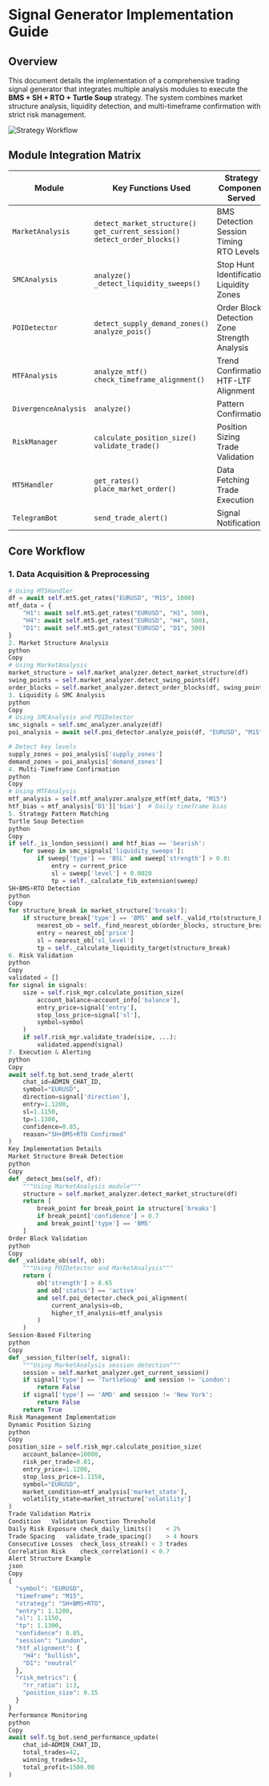 # Signal Generator Implementation Guide

## Overview
This document details the implementation of a comprehensive trading signal generator that integrates multiple analysis modules to execute the **BMS + SH + RTO + Turtle Soup** strategy. The system combines market structure analysis, liquidity detection, and multi-timeframe confirmation with strict risk management.

![Strategy Workflow](https://via.placeholder.com/800x400.png?text=Strategy+Workflow+Diagram)

## Module Integration Matrix

| Module               | Key Functions Used                          | Strategy Component Served       |
|----------------------|---------------------------------------------|----------------------------------|
| `MarketAnalysis`     | `detect_market_structure()`<br>`get_current_session()`<br>`detect_order_blocks()` | BMS Detection<br>Session Timing<br>RTO Levels |
| `SMCAnalysis`        | `analyze()`<br>`_detect_liquidity_sweeps()` | Stop Hunt Identification<br>Liquidity Zones |
| `POIDetector`        | `detect_supply_demand_zones()`<br>`analyze_pois()` | Order Block Detection<br>Zone Strength Analysis |
| `MTFAnalysis`        | `analyze_mtf()`<br>`check_timeframe_alignment()` | Trend Confirmation<br>HTF-LTF Alignment |
| `DivergenceAnalysis` | `analyze()`                                 | Pattern Confirmation            |
| `RiskManager`        | `calculate_position_size()`<br>`validate_trade()` | Position Sizing<br>Trade Validation |
| `MT5Handler`         | `get_rates()`<br>`place_market_order()`     | Data Fetching<br>Trade Execution |
| `TelegramBot`        | `send_trade_alert()`                        | Signal Notifications            |

## Core Workflow

### 1. Data Acquisition & Preprocessing
```python
# Using MT5Handler
df = await self.mt5.get_rates("EURUSD", "M15", 1000)
mtf_data = {
    "H1": await self.mt5.get_rates("EURUSD", "H1", 500),
    "H4": await self.mt5.get_rates("EURUSD", "H4", 500),
    "D1": await self.mt5.get_rates("EURUSD", "D1", 500)
}
2. Market Structure Analysis
python
Copy
# Using MarketAnalysis
market_structure = self.market_analyzer.detect_market_structure(df)
swing_points = self.market_analyzer.detect_swing_points(df)
order_blocks = self.market_analyzer.detect_order_blocks(df, swing_points)
3. Liquidity & SMC Analysis
python
Copy
# Using SMCAnalysis and POIDetector
smc_signals = self.smc_analyzer.analyze(df)
poi_analysis = await self.poi_detector.analyze_pois(df, "EURUSD", "M15")

# Detect key levels
supply_zones = poi_analysis['supply_zones']
demand_zones = poi_analysis['demand_zones']
4. Multi-Timeframe Confirmation
python
Copy
# Using MTFAnalysis
mtf_analysis = self.mtf_analyzer.analyze_mtf(mtf_data, "M15")
htf_bias = mtf_analysis['D1']['bias']  # Daily timeframe bias
5. Strategy Pattern Matching
Turtle Soup Detection
python
Copy
if self._is_london_session() and htf_bias == 'bearish':
    for sweep in smc_signals['liquidity_sweeps']:
        if sweep['type'] == 'BSL' and sweep['strength'] > 0.8:
            entry = current_price
            sl = sweep['level'] + 0.0020
            tp = self._calculate_fib_extension(sweep)
SH+BMS+RTO Detection
python
Copy
for structure_break in market_structure['breaks']:
    if structure_break['type'] == 'BMS' and self._valid_rto(structure_break):
        nearest_ob = self._find_nearest_ob(order_blocks, structure_break['price'])
        entry = nearest_ob['price']
        sl = nearest_ob['sl_level']
        tp = self._calculate_liquidity_target(structure_break)
6. Risk Validation
python
Copy
validated = []
for signal in signals:
    size = self.risk_mgr.calculate_position_size(
        account_balance=account_info['balance'],
        entry_price=signal['entry'],
        stop_loss_price=signal['sl'],
        symbol=symbol
    )
    if self.risk_mgr.validate_trade(size, ...):
        validated.append(signal)
7. Execution & Alerting
python
Copy
await self.tg_bot.send_trade_alert(
    chat_id=ADMIN_CHAT_ID,
    symbol="EURUSD",
    direction=signal['direction'],
    entry=1.1200,
    sl=1.1150,
    tp=1.1300,
    confidence=0.85,
    reason="SH+BMS+RTO Confirmed"
)
Key Implementation Details
Market Structure Break Detection
python
Copy
def _detect_bms(self, df):
    """Using MarketAnalysis module"""
    structure = self.market_analyzer.detect_market_structure(df)
    return [
        break_point for break_point in structure['breaks']
        if break_point['confidence'] > 0.7
        and break_point['type'] == 'BMS'
    ]
Order Block Validation
python
Copy
def _validate_ob(self, ob):
    """Using POIDetector and MarketAnalysis"""
    return (
        ob['strength'] > 0.65
        and ob['status'] == 'active'
        and self.poi_detector.check_poi_alignment(
            current_analysis=ob,
            higher_tf_analysis=mtf_analysis
        )
    )
Session-Based Filtering
python
Copy
def _session_filter(self, signal):
    """Using MarketAnalysis session detection"""
    session = self.market_analyzer.get_current_session()
    if signal['type'] == 'TurtleSoup' and session != 'London':
        return False
    if signal['type'] == 'AMD' and session != 'New York':
        return False
    return True
Risk Management Implementation
Dynamic Position Sizing
python
Copy
position_size = self.risk_mgr.calculate_position_size(
    account_balance=10000,
    risk_per_trade=0.01,
    entry_price=1.1200,
    stop_loss_price=1.1150,
    symbol="EURUSD",
    market_condition=mtf_analysis['market_state'],
    volatility_state=market_structure['volatility']
)
Trade Validation Matrix
Condition	Validation Function	Threshold
Daily Risk Exposure	check_daily_limits()	< 2%
Trade Spacing	validate_trade_spacing()	> 4 hours
Consecutive Losses	check_loss_streak()	< 3 trades
Correlation Risk	check_correlation()	< 0.7
Alert Structure Example
json
Copy
{
  "symbol": "EURUSD",
  "timeframe": "M15",
  "strategy": "SH+BMS+RTO",
  "entry": 1.1200,
  "sl": 1.1150,
  "tp": 1.1300,
  "confidence": 0.85,
  "session": "London",
  "htf_alignment": {
    "H4": "bullish",
    "D1": "neutral"
  },
  "risk_metrics": {
    "rr_ratio": 1:3,
    "position_size": 0.15
  }
}
Performance Monitoring
python
Copy
await self.tg_bot.send_performance_update(
    chat_id=ADMIN_CHAT_ID,
    total_trades=42,
    winning_trades=32,
    total_profit=1500.00
)
